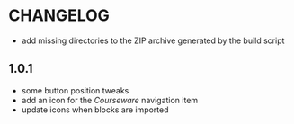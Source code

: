 CHANGELOG
=========

* add missing directories to the ZIP archive generated by the build script

1.0.1
-----

* some button position tweaks
* add an icon for the *Courseware* navigation item
* update icons when blocks are imported
